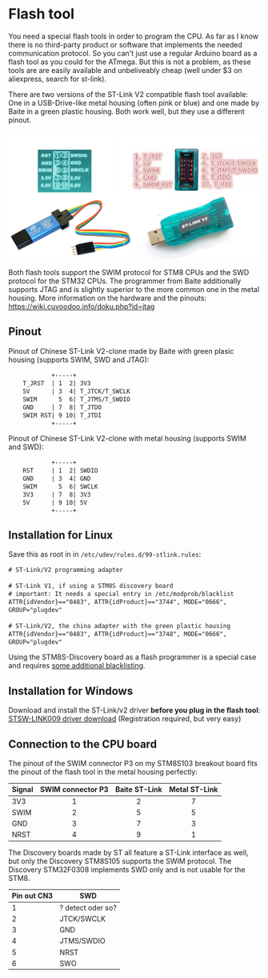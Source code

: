 # Flash tool

You need a special flash tools in order to program the CPU. As far as I know
there is no third-party product or software that implements the needed
communication protocol. So you can't just use a regular Arduino board as a
flash tool as you could for the ATmega. But this is not a problem, as these
tools are are easily available and unbeliveably cheap (well under $3 on
aliexpress, search for st-link).

There are two versions of the ST-Link V2 compatible flash tool available:
One in a USB-Drive-like metal housing (often pink or blue) and one made by
Baite in a green plastic housing. Both work well, but they use a different
pinout.

![Picture of both flash tools](ST-LinkV2_pinout_01.jpg)

Both flash tools support the SWIM protocol for STM8 CPUs and the SWD
protocol for the STM32 CPUs. The programmer from Baite additionally supports
JTAG and is slightly superior to the more common one in the metal housing.
More information on the hardware and the pinouts:
https://wiki.cuvoodoo.info/doku.php?id=jtag


## Pinout

Pinout of Chinese ST-Link V2-clone made by Baite with green plasic housing
(supports SWIM, SWD and JTAG):

                +-----+
        T_JRST  | 1  2|	3V3
        5V      | 3  4|	T_JTCK/T_SWCLK
        SWIM      5  6|	T_JTMS/T_SWDIO
        GND     | 7  8|	T_JTDO
        SWIM RST| 9 10|	T_JTDI
                +-----+

Pinout of Chinese ST-Link V2-clone with metal housing (supports SWIM and
SWD):

                +-----+
        RST     | 1  2|	SWDIO
        GND     | 3  4|	GND
        SWIM      5  6|	SWCLK
        3V3     | 7  8|	3V3
        5V      | 9 10|	5V
                +-----+


## Installation for Linux

Save this as root in in `/etc/udev/rules.d/99-stlink.rules`:

	# ST-Link/V2 programming adapter

	# ST-Link V1, if using a STM8S discovery board
	# important: It needs a special entry in /etc/modprob/blacklist
	ATTR{idVendor}=="0483", ATTR{idProduct}=="3744", MODE="0666", GROUP="plugdev"

	# ST-Link/V2, the china adapter with the green plastic housing
	ATTR{idVendor}=="0483", ATTR{idProduct}=="3748", MODE="0666", GROUP="plugdev"

Using the STM8S-Discovery board as a flash programmer is a special case and
requires [some additional
blacklisting](Dstm8sdiscovery#usage-with-linux-and-stm8flash).



## Installation for Windows

Download and install the ST-Link/v2 driver **before you plug in the flash
tool**:
[STSW-LINK009 driver download](http://www.st.com/en/development-tools/stsw-link009.html)
(Registration required, but very easy)



## Connection to the CPU board

The pinout of the SWIM connector P3 on my STM8S103 breakout board fits the
pinout of the flash tool in the metal housing perfectly:

| Signal | SWIM connector P3 | Baite ST-Link | Metal ST-Link
| ------ | :---------------: | :-----------: | :-----------:
| 3V3	 | 1		     |	2	     |	7
| SWIM	 | 2		     |	5	     |	5
| GND	 | 3		     |	7	     |	3
| NRST	 | 4		     |	9	     |	1


The Discovery boards made by ST all feature a ST-Link interface as well, but
only the Discovery STM8S105 supports the SWIM protocol. The Discovery
STM32F0308 implements SWD only and is not usable for the STM8.

|Pin out CN3	| SWD
|-----------	| --------------
|1		| ? detect oder so?
|2		|JTCK/SWCLK
|3		|GND
|4		|JTMS/SWDIO
|5		|NRST
|6		|SWO

